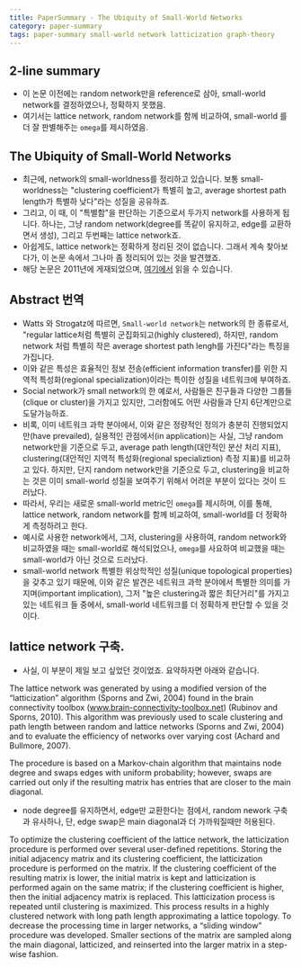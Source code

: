 ```yaml
---
title: PaperSummary - The Ubiquity of Small-World Networks
category: paper-summary
tags: paper-summary small-world network latticization graph-theory
---
```


## 2-line summary 

- 이 논문 이전에는 random network만을 reference로 삼아, small-world network를 결정하였으나, 정확하지 못했음. 
- 여기서는 lattice network, random network를 함께 비교하여, small-world 를 더 잘 판별해주는 `omega`를 제시하였음.

## The Ubiquity of Small-World Networks

- 최근에, network의 small-worldness를 정리하고 있습니다. 보통 small-worldness는 "clustering coefficient가 특별히 높고, average shortest path length가 특별하 낮다"라는 성질을 공유하죠. 
- 그리고, 이 때, 이 "특별함"을 판단하는 기준으로서 두가지 network를 사용하게 됩니다. 하나는, 그냥 random network(degree를 똑같이 유지하고, edge를 교환하면서 생성), 그리고 두번째는 lattice network죠. 
- 아쉽게도, lattice network는 정확하게 정리된 것이 없습니다. 그래서 계속 찾아보다가, 이 논문 속에서 그나마 좀 정리되어 있는 것을 발견했죠. 
- 해당 논문은 2011년에 게재되었으며, [여기에서](https://www.ncbi.nlm.nih.gov/pmc/articles/PMC3604768/) 읽을 수 있습니다.

## Abstract 번역

- Watts 와 Strogatz에 따르면, `Small-world network`는 network의 한 종류로서, "regular lattice처럼 특별히 군집화되고(highly clustered), 하지만, random network 처럼 특별히 작은 average shortest path lengh를 가진다"라는 특징을 가집니다. 
- 이와 같은 특성은 효율적인 정보 전송(efficient information transfer)를 위한 지역적 특성화(regional specialization)이라는 특이한 성질을 네트워크에 부여하죠. 
- Social network가 small network의 한 예로서, 사람들은 친구들과 다양한 그룹들(clique or cluster)을 가지고 있지만, 그러함에도 어떤 사람들과 단지 6단계만으로 도달가능하죠. 
- 비록, 이미 네트워크 과학 분야에서, 이와 같은 정량적인 정의가 충분히 진행되었지만(have prevailed), 실용적인 관점에서(in application)는 사실, 그냥 random network만을 기준으로 두고, average path length(대안적인 분산 처리 지표), clustering(대안적인 지역적 특성화(regional specializtion) 측정 지표)를 비교하고 있다. 하지만, 단지 random network만을 기준으로 두고, clustering을 비교하는 것은 이미 small-world 성질을 보여주기 위해서 어려운 부분이 있다는 것이 드러났다. 
- 따라서, 우리는 새로운 small-world metric인 `omega`를 제시하며, 이를 통해, lattice network, random network를 함께 비교하여, small-world를 더 정확하게 측정하려고 한다.
- 예시로 사용한 network에서, 그저, clustering을 사용하여, random network와 비교하였을 때는 small-world로 해석되었으나, `omega`를 사요하여 비교했을 때는 small-world가 아닌 것으로 드러났다.
- small-world network 특별한 위상학적인 성질(unique topological properties)을 갖추고 있기 때문에, 이와 같은 발견은 네트워크 과학 분야에서 특별한 의미를 가지며(important implication), 그저 "높은 clustering과 짧은 최단거리"를 가지고 있는 네트워크 들 중에서, small-world 네트워크를 더 정확하게 판단할 수 있을 것이다.


## lattice network 구축.

- 사실, 이 부분이 제일 보고 싶었던 것이었죠. 요약하자면 아래와 같습니다.

The lattice network was generated by using a modified version of the “latticization” algorithm (Sporns and Zwi, 2004) found in the brain connectivity toolbox (www.brain-connectivity-toolbox.net) (Rubinov and Sporns, 2010). This algorithm was previously used to scale clustering and path length between random and lattice networks (Sporns and Zwi, 2004) and to evaluate the efficiency of networks over varying cost (Achard and Bullmore, 2007). 

The procedure is based on a Markov-chain algorithm that maintains node degree and swaps edges with uniform probability; however, swaps are carried out only if the resulting matrix has entries that are closer to the main diagonal. 
- node degree를 유지하면서, edge만 교환한다는 점에서, random nework 구축과 유사하나, 단, edge swap은 main diagonal과 더 가까워질때만 허용된다. 


To optimize the clustering coefficient of the lattice network, the latticization procedure is performed over several user-defined repetitions. Storing the initial adjacency matrix and its clustering coefficient, the latticization procedure is performed on the matrix. If the clustering coefficient of the resulting matrix is lower, the initial matrix is kept and latticization is performed again on the same matrix; if the clustering coefficient is higher, then the initial adjacency matrix is replaced. This latticization process is repeated until clustering is maximized. This process results in a highly clustered network with long path length approximating a lattice topology. To decrease the processing time in larger networks, a “sliding window” procedure was developed. Smaller sections of the matrix are sampled along the main diagonal, latticized, and reinserted into the larger matrix in a step-wise fashion.